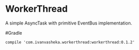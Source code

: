 # WorkerThread

A simple AsyncTask with primitive EventBus implementation.

#Gradle

`compile 'com.ivanvasheka.workerthread:workerthread:0.1.2'`
